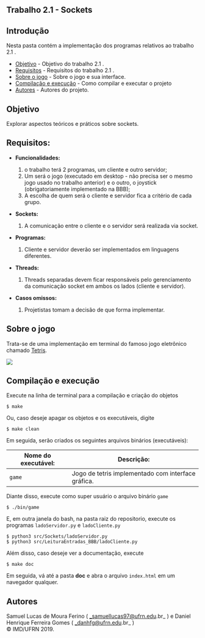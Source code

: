 ## Trabalho 2.1 - Sockets

## Introdução  

Nesta pasta contém a implementação dos programas relativos ao trabalho 2.1 .


- [Objetivo](#objetivo) - Objetivo do trabalho 2.1 .
- [Requisitos](#requisitos) - Requisitos do trabalho 2.1 .
- [Sobre o jogo](#sobre-o-jogo) - Sobre o jogo e sua interface.
- [Compilação e execução](#compilação-e-execução) - Como compilar e executar o projeto
- [Autores](#autores) - Autores do projeto.
## Objetivo  

Explorar aspectos teóricos e práticos sobre sockets.

## Requisitos:
* **Funcionalidades:**
    1. o trabalho terá 2 programas, um cliente e outro servidor;
    2. Um será o jogo (executado em desktop - não precisa ser o mesmo jogo usado no trabalho anterior) e o outro, o joystick (obrigatoriamente implementado na BBB);
    3. A escolha de quem será o cliente e servidor fica a critério de cada grupo.
* **Sockets:**
	1.  A comunicação entre o cliente e o servidor será realizada via socket.
* **Programas:**
    1. Cliente e servidor deverão ser implementados em linguagens diferentes.
* **Threads:**  
    1. Threads separadas devem ficar responsáveis pelo gerenciamento da
comunicação socket em ambos os lados (cliente e servidor).

* **Casos omissos:**
    1. Projetistas tomam a decisão de que forma implementar.

## Sobre o jogo  

Trata-se de uma implementação em terminal do famoso jogo eletrônico chamado [Tetris](https://pt.wikipedia.org/wiki/Tetris).


![](https://github.com/fanux/tetris/blob/master/img/tetris.png?raw=true)  


## Compilação e execução  

Execute na linha de terminal para a compilação e criação do objetos

```
$ make
```  
Ou, caso deseje apagar os objetos e os executáveis, digite  

```
$ make clean
```  
Em seguida, serão criados os seguintes arquivos binários (executáveis):

| Nome do executável: | Descrição: | 
| ---------- | ------------- |
|`game` 	|Jogo de tetris implementado com interface gráfica.  
  
Diante disso, execute como super usuário o arquivo binário `game`  

```
$ ./bin/game
```
E, em outra janela do bash, na pasta raiz do repositorio, execute os programas `ladoServidor.py` e `ladoCliente.py`  

```
$ python3 src/Sockets/ladoServidor.py
$ python3 src/LeituraEntradas_BBB/ladoCliente.py
```
  
Além disso, caso deseje ver a documentação, execute  

```
$ make doc
```  
Em seguida, vá até a pasta **doc** e abra o arquivo `index.html` em um navegador qualquer.

## Autores  
Samuel Lucas de Moura Ferino ( _samuellucas97@ufrn.edu.br_ ) e Daniel Henrique Ferreira Gomes ( _danhfg@ufrn.edu.br_ )     
:copyright: IMD/UFRN 2019. 
